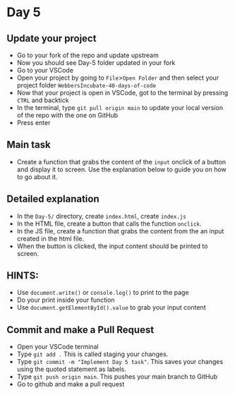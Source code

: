 # Day 5

## Update your project

- Go to your fork of the repo and update upstream
- Now you should see Day-5 folder updated in your fork
- Go to your VSCode
- Open your project by going to `File`>`Open Folder` and then select your project folder `WebbersIncubate-40-days-of-code`
- Now that your project is open in VSCode, got to the terminal by pressing `CTRL` and backtick
- In the terminal, type `git pull origin main` to update your local version of the repo with the one on GitHub
- Press enter

## Main task
- Create a function that grabs the content of the `input` onclick of a button and display it to screen. Use the explanation below to guide you on how to go about it.

## Detailed explanation
- In the `Day-5/` directory, create `index.html`, create `index.js`
- In the HTML file, create a button that calls the function `onclick`.
- In the JS file, create a function that grabs the content from the an input created in the html file.
- When the button is clicked, the input content should be printed to screen.

## HINTS: 
- Use `document.write()` or `console.log()` to print to the page
- Do your print inside your function
- Use `document.getElementById().value` to grab your input content

## Commit and make a Pull Request
- Open your VSCode terminal
- Type `git add .` This is called staging your changes.
- Type `git commit -m "Implement Day 5 task"`. This saves your changes using the quoted statement as labels.
- Type `git push origin main`. This pushes your main branch to GitHub
- Go to github and make a pull request
